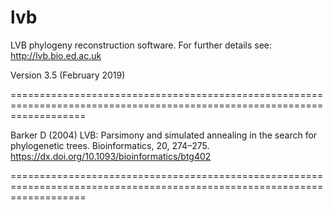lvb
===

LVB phylogeny reconstruction software. For further details see:
http://lvb.bio.ed.ac.uk

Version 3.5 (February 2019)

=========================================================================================================================

Barker D (2004) LVB: Parsimony and simulated annealing in the search for phylogenetic trees. Bioinformatics, 20, 274–275.
https://dx.doi.org/10.1093/bioinformatics/btg402

=========================================================================================================================
